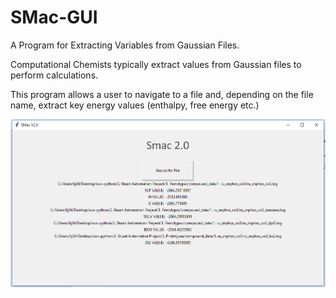 # SMac-GUI

A Program for Extracting Variables from Gaussian Files.

Computational Chemists typically extract values from Gaussian files to perform calculations.

This program allows a user to navigate to a file and, depending on the file name, extract key energy values (enthalpy, free energy etc.)

![](Images/SMacPicture.PNG)
